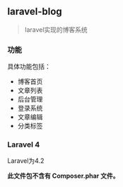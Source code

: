 ## laravel-blog

>laravel实现的博客系统

### 功能
具体功能包括：

* 博客首页
* 文章列表
* 后台管理
* 登录系统
* 文章编辑
* 分类标签

### Laravel 4 

Laravel为4.2 

**此文件包不含有 Composer.phar 文件。**

